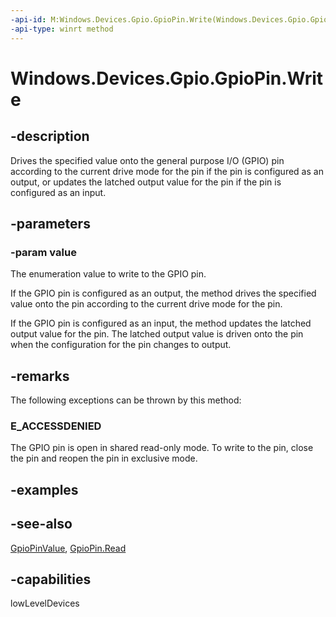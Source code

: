 ```yaml
---
-api-id: M:Windows.Devices.Gpio.GpioPin.Write(Windows.Devices.Gpio.GpioPinValue)
-api-type: winrt method
---
```


<!-- Method syntax
public void Write(Windows.Devices.Gpio.GpioPinValue value)
-->

# Windows.Devices.Gpio.GpioPin.Write

## -description
Drives the specified value onto the general purpose I/O (GPIO) pin according to the current drive mode for the pin if the pin is configured as an output, or updates the latched output value for the pin if the pin is configured as an input.

## -parameters
### -param value
The enumeration value to write to the GPIO pin.

If the GPIO pin is configured as an output, the method drives the specified value onto the pin according to the current drive mode for the pin.

If the GPIO pin is configured as an input, the method updates the latched output value for the pin. The latched output value is driven onto the pin when the configuration for the pin changes to output.

## -remarks
The following exceptions can be thrown by this method:

### E_ACCESSDENIED

The GPIO pin is open in shared read-only mode. To write to the pin, close the pin and reopen the pin in exclusive mode.

## -examples

## -see-also
[GpioPinValue](gpiopinvalue.md), [GpioPin.Read](gpiopin_read.md)

## -capabilities
lowLevelDevices
